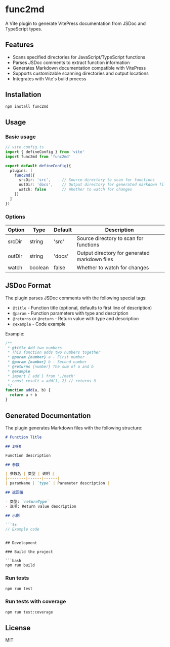 # func2md

A Vite plugin to generate VitePress documentation from JSDoc and TypeScript types.

## Features

- Scans specified directories for JavaScript/TypeScript functions
- Parses JSDoc comments to extract function information
- Generates Markdown documentation compatible with VitePress
- Supports customizable scanning directories and output locations
- Integrates with Vite's build process

## Installation

```bash
npm install func2md
```

## Usage

### Basic usage

```ts
// vite.config.ts
import { defineConfig } from 'vite'
import func2md from 'func2md'

export default defineConfig({
  plugins: [
    func2md({
      srcDir: 'src',     // Source directory to scan for functions
      outDir: 'docs',    // Output directory for generated markdown files
      watch: false       // Whether to watch for changes
    })
  ]
})
```

### Options

| Option | Type | Default | Description |
|--------|------|---------|-------------|
| srcDir | string | 'src' | Source directory to scan for functions |
| outDir | string | 'docs' | Output directory for generated markdown files |
| watch | boolean | false | Whether to watch for changes |

## JSDoc Format

The plugin parses JSDoc comments with the following special tags:

- `@title` - Function title (optional, defaults to first line of description)
- `@param` - Function parameters with type and description
- `@returns` or `@return` - Return value with type and description
- `@example` - Code example

Example:

```js
/**
 * @title Add two numbers
 * This function adds two numbers together
 * @param {number} a - First number
 * @param {number} b - Second number
 * @returns {number} The sum of a and b
 * @example
 * import { add } from './math'
 * const result = add(1, 2) // returns 3
 */
function add(a, b) {
  return a + b
}
```

## Generated Documentation

The plugin generates Markdown files with the following structure:

```markdown
# Function Title

## INFO

Function description

## 参数

| 参数名 | 类型 | 说明 |
|--------|------|------|
| paramName | `type` | Parameter description |

## 返回值

- 类型: `returnType`
- 说明: Return value description

## 示例

```ts
// Example code
```
```

## Development

### Build the project

```bash
npm run build
```

### Run tests

```bash
npm run test
```

### Run tests with coverage

```bash
npm run test:coverage
```

## License

MIT